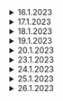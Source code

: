 
<details>

<summary>
  16.1.2023
</summary>

 ## Learning


   -laravelmultivendor project

   -overall_view

   -middleware

   -breeze installation

## project


</details>

<details>

<summary>
  17.1.2023
</summary>

 ## Learning

    -laravel project_setup with default UI
    -login
    -register
    -forget-password

 

## project


</details>
<details>

<summary>
  18.1.2023
</summary>

 ## Learning

    -laravel project_setup with UI

    -[source]("https://bit.ly/3XDo7Wp")

    
    -register
    -login
    -logout
    -forget-password
    -reset_password


    

 

## project


</details>
<details>

<summary>
  19.1.2023
</summary>

 ## Learning

    -laravel project_setup with UI
    -validation
    -profile update
    -profile edit
    -error message
    


    

 

## project


</details>
<details>

<summary>
  20.1.2023
</summary>

 ## Learning

    
    -password change page
    -alert box and validation in login 


## project

-react project with laravel api


</details>
<details>

<summary>
  23.1.2023
</summary>

 ## Learning

    -Backend Home Page Slider Option Part I
    -Backend Home Page Slider Option Part II
    -home slide deshboard
    -update home slide data

 

## project
  
   -laravel & react project


</details>
<details>

<summary>
  24.1.2023
</summary>

 ## Learning

    -Backend Home Page Slider Option Part 3
    -Frontend Home Page Slider
    -Backend About Page Setup Part 1
    - Backend About Page Setup Part 2
    - Frontend About Page Show Data Part 1

 

## project
  
   -laravel & react project api 


</details>
<details>

<summary>
  25.1.2023
</summary>

 ## Learning

    - Backend Add Multi Image in About Page Part 1
    - Backend Add Multi Image in About Page Part 2
    -. Backend Add Multi Image in About Page Part 3
    -  Backend Add Multi Image in About Page Part 4
    

 

## project
  
   -laravel & react project api 


</details>

<details>

<summary>
  26.1.2023
</summary>

 ## Learning

    - Backend Add Multi Image in About Page Part 4
    - Backend Add Multi Image in About Page Part 5
    -Frontend Show Multi Image
    - Backend Portfolio Page Setup Part 1
    -Backend Portfolio Page Setup Part 2  
    
## Error 
- image not show at forntend error in home_about.blade (at 58)
- image not show error at forntend in portfolio_all.blade (at 59)
 

## project
  
   -laravel & react project api 


</details>








